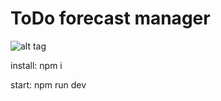 # ToDo forecast manager 
![alt tag](https://github.com/SerhiiKoziy/ToDo-Manager/tree/master/public/assets/images/gif.gif)

install:
npm i

start:
npm run dev